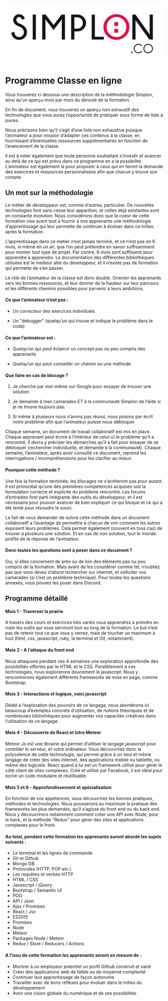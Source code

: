 ![image alt text](../consignes/image_0.jpg)

# Programme Classe en ligne

Vous trouverez ci dessous une description de la méthodologie Simplon, ainsi qu’un aperçu mois par mois du déroulé de la formation.

En fin de document, vous trouverez un aperçu non exhaustif des technologies que vous aurez l’opportunité de pratiquer sous forme de liste à puces.

Nous précisons bien qu’il s’agit d’une liste non exhaustive puisque l’animateur a pour mission d’adapter ces contenus à la classe, en fournissant d’éventuelles ressources supplémentaires en fonction de l’avancement de la classe.

Il est à noter également que toute personne souhaitant s’investir et avancer au delà de ce qui est prévu dans ce programme en a la possibilité. L’animateur est également là pour proposer à ceux qui en feront la demande des exercices et ressources personnalisées afin que chacun y trouve son compte.

## Un mot sur la méthodologie

Le métier de développeur est, comme d’autres, particulier. De nouvelles technologies font sans cesse leur apparition, et celles déjà existantes sont en constante évolution. Nous considérons donc que le coeur de cette formation vise avant tout à fournir à nos apprenants une méthodologie d’apprentissage qui leur permette de continuer à évoluer dans ce milieu après la formation.

L’apprentissage dans ce métier n’est jamais terminé, et ce n’est pas en 6 mois, ni même en un an, que l’on peut prétendre en savoir suffisamment pour monter tout type de projet. Par contre, 6 mois sont suffisants pour apprendre à apprendre. La documentation des différentes bibliothèques utilisées est le meilleur allié du développeur, et il n’existe pas de formation qui permette de s’en passer.

Le rôle de l’animateur de la classe est donc double. Orienter les apprenants vers les bonnes ressources, et leur donner de la hauteur sur leur parcours et les différents chemins possibles pour parvenir à leurs ambitions.

#### Ce que l’animateur n’est pas :

* Un correcteur des exercices individuels

* Un "debugger" (quelqu’un qui trouve et indique le problème dans le code)

#### Ce que l’animateur est :

* Quelqu’un qui peut éclaircir un concept pas ou peu compris des apprenants

* Quelqu’un qui peut conseiller un chemin ou une méthode

#### Que faire en cas de blocage ?

1. Je cherche par moi-même sur Google pour essayer de trouver une solution

2. Je demande à mes camarades ET à la communauté Simplon de l’aide si je ne trouve toujours pas.

3. Si même à plusieurs nous n’avons pas réussi, nous posons par écrit notre problème afin que l’animateur puisse nous débloquer

Chaque semaine, un document de travail collaboratif est mis en place. Chaque apprenant peut écrire à l’intérieur de celui-ci le problème qu’il a rencontré. Il devra y préciser les démarches qu’il a fait pour essayer de se débloquer (rechercher individuelle, et demande à la communauté). Chaque semaine, l’animateur, après avoir consulté ce document, reprend les interrogations / incompréhensions pour les clarifier au mieux.

#### Pourquoi cette méthode ?

Une fois la formation terminée, les blocages ne s’arrêteront pas pour autant. Il est primordial qu’une des premières compétences acquises soit la formulation correcte et explicite du problème rencontré. Les forums d’entraides font parti intégrante des outils du développeur, et il est nécessaire pour pouvoir avancer de bien expliquer ce qui bloque et ce qui a été tenté pour résoudre le souci.

Le fait de vous demander de suivre cette méthode dans un document collaboratif a l’avantage de permettre à chacun de voir comment les autres exposent leurs problèmes. Cela permet également (souvent en tous cas) de trouver à plusieurs une solution. Et en cas de non solution, tout le monde profite de la réponse de l’animateur.

#### Donc toutes les questions sont à poser dans ce document ?

Oui, si elles concernent de près ou de loin des éléments pas ou peu compris de la formation. Mais avant de les considérer comme tel, n’oubliez pas que vous devez d’abord rechercher sur internet, et solliciter vos camarades (si c’est un problème technique). Pour toutes les questions annexes, vous pouvez les poser dans Discord.

## Programme détaillé

#### Mois 1 - Traverser la prairie

A travers des cours et exercices très variés vous apprendrez à prendre en main les outils qui vous serviront tout au long de la formation. Le but n’est pas de retenir tout ce que vous y verrez, mais de toucher un maximum à tout (html, css, javascript, ruby, le terminal et Git, notamment).

#### Mois 2 - A l’attaque du front end

Nous attaquons pendant ces 4 semaines une exploration approfondie des possibilités offertes par le HTML et le CSS. Parallèlement à ces technologies, nous explorerons doucement le javascript. Nous y rencontrerons également différents frameworks de mise en page, comme Bootstrap.

#### Mois 3 - Interactions et logique, voici javascript

Dédié à l’exploration des pouvoirs de ce langage, nous aborderons ici beaucoup d’exemples concrets d’utilisation, de notions théoriques et de nombreuses bibliothèques pour augmenter vos capacités créatives dans l’utilisation de ce langage.

#### Mois 4 - Découverte de React et intro Meteor

Meteor Js est une librairie qui permet d’utiliser le langage javascript pour contrôler le serveur, et votre ordinateur. Vous découvrirez donc la polyvalence de cette technologie, qui permet grâce à un seul et même langage de créer des sites internet, des applications mobile ou tablette, ou même des logiciels. React quand à lui est un framework utilisé pour gérer le côté client de sites complexes. Créé et utilisé par Facebook, il est idéal pour écrire un code modulaire et réutilisable.

#### Mois 5 et 6 - Approfondissement et spécialisation

En fonction de vos appétences, vous découvrirez les bonnes pratiques, méthodes et technologies. Nous pousserons au maximum la pratique des frameworks les plus demandés, qu’il s’agisse du front end ou du back end. Nous y découvrirons notamment comment créer une API avec Node, pour le back, et la méthode "Redux" pour gérer des sites et applications complexes pour le front.

#### Au total, pendant cette formation les apprenants auront abordé les sujets suivants :

* Le terminal et les lignes de commande
* Git et Github
* Mongo DB
* Protocoles (HTTP, POP etc.)
* Les requêtes et verbes HTTP
* HTML / CSS
* Javascript / jQuery
* Bootstrap / Semantic UI
* POO
* API / Json
* Ajax / Promises
* React / Jsx
* ES2015
* Promises
* Node
* Meteor
* Packages Node / Meteor
* Redux / Store / Reducers / Actions

#### A l’issu de cette formation les apprenants seront en mesure de :

* Montrer à un employeur potentiel un profil Github construit et varié
* Créer des applications web de faible ou de moyenne complexité
* Continuer leur apprentissage de façon autonome
* Travailler avec de bons réflexes pour évoluer dans le milieu du développement
* Avoir une vision globale du numérique et de ses possibilités
